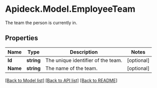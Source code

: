 # Apideck.Model.EmployeeTeam
The team the person is currently in.

## Properties

Name | Type | Description | Notes
------------ | ------------- | ------------- | -------------
**Id** | **string** | The unique identifier of the team. | [optional] 
**Name** | **string** | The name of the team. | [optional] 

[[Back to Model list]](../README.md#documentation-for-models) [[Back to API list]](../README.md#documentation-for-api-endpoints) [[Back to README]](../README.md)


